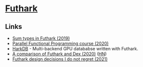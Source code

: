 # [Futhark](https://futhark-lang.org/#)

## Links

- [Sum types in Futhark (2019)](https://futhark-lang.org/student-projects/robert-msc-thesis.pdf)
- [Parallel Functional Programming course (2020)](https://github.com/diku-dk/pfp-e2020-pub)
- [HarkDB](https://github.com/philass/HarkDB) - Multi-backend GPU datababse written with Futhark.
- [A comparison of Futhark and Dex (2020)](https://futhark-lang.org/blog/2020-12-28-futhark-and-dex.html) ([HN](https://news.ycombinator.com/item?id=25559967))
- [Futhark design decisions I do not regret (2021)](https://futhark-lang.org/blog/2021-01-11-no-regrets.html)

